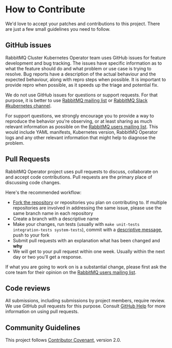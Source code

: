 # How to Contribute

We'd love to accept your patches and contributions to this project. There are
just a few small guidelines you need to follow.

## GitHub issues

RabbitMQ Cluster Kubernetes Operator team uses GitHub issues for feature development and bug tracking.
The issues have specific information as to what the feature should do and what problem or
use case is trying to resolve. Bug reports have a description of the actual behaviour and
the expected behaviour, along with repro steps when possible. It is important to provide
repro when possible, as it speeds up the triage and potential fix.

We do not use GitHub issues for questions or support requests. For that purpose, it is better
to use [RabbitMQ mailing list][rmq-users] or [RabbitMQ Slack #kubernetes channel][rabbitmq-slack].

For support questions, we strongly encourage you to provide a way to
reproduce the behavior you're observing, or at least sharing as much
relevant information as possible on the [RabbitMQ users mailing
list][rmq-users]. This would include YAML manifests, Kubernetes version,
RabbitMQ Operator logs and any other relevant information that might help
to diagnose the problem.

## Pull Requests

RabbitMQ Operator project uses pull requests to discuss, collaborate on and accept code contributions.
Pull requests are the primary place of discussing code changes.

Here's the recommended workflow:

 * [Fork the repository][github-fork] or repositories you plan on contributing to. If multiple
   repositories are involved in addressing the same issue, please use the same branch name
   in each repository
 * Create a branch with a descriptive name
 * Make your changes, run tests (usually with `make unit-tests integration-tests system-tests`), commit with a
   [descriptive message][git-commit-msgs], push to your fork
 * Submit pull requests with an explanation what has been changed and **why**
 * We will get to your pull request within one week. Usually within the next day or two you'll get a response.

If what you are going to work on is a substantial change, please first
ask the core team for their opinion on the [RabbitMQ users mailing list][rmq-users].

## Code reviews

All submissions, including submissions by project members, require review. We
use GitHub pull requests for this purpose. Consult
[GitHub Help](https://help.github.com/articles/about-pull-requests/) for more
information on using pull requests.

## Community Guidelines

This project follows [Contributor Covenant](./CODE_OF_CONDUCT.md), version 2.0.

[rmq-users]: https://groups.google.com/forum/#!forum/rabbitmq-users
[git-commit-msgs]: https://chris.beams.io/posts/git-commit/
[github-fork]: https://help.github.com/articles/fork-a-repo/
[rabbitmq-slack]: https://rabbitmq-slack.herokuapp.com/


